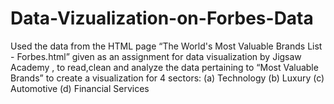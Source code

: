 # Data-Vizualization-on-Forbes-Data
Used the data from the HTML page “The World's Most Valuable Brands List - Forbes.html” given as an assignment for data visualization by Jigsaw Academy , to read,clean and analyze the data pertaining to “Most Valuable Brands” to create a visualization for 4 sectors: (a) Technology (b) Luxury (c) Automotive (d) Financial Services
